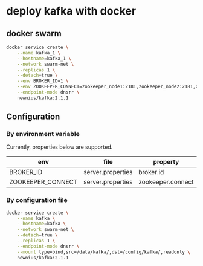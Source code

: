 # deploy kafka with docker

## docker swarm

```bash
docker service create \
	--name kafka_1 \
	--hostname=kafka_1 \
	--network swarm-net \
	--replicas 1 \
	--detach=true \
	--env BROKER_ID=1 \
	--env ZOOKEEPER_CONNECT=zookeeper_node1:2181,zookeeper_node2:2181,zookeeper_node3:2181 \
	--endpoint-mode dnsrr \
	newnius/kafka:2.1.1
```

## Configuration

### By environment variable

Currently, properties below are supported.

| env | file | property |
| --- | --- | --- |
| BROKER_ID | server.properties | broker.id |
| ZOOKEEPER_CONNECT | server.properties | zookeeper.connect |


### By configuration file

```bash
docker service create \
	--name kafka \
	--hostname=kafka \
	--network swarm-net \
	--detach=true \
	--replicas 1 \
	--endpoint-mode dnsrr \
	--mount type=bind,src=/data/kafka/,dst=/config/kafka/,readonly \
	newnius/kafka:2.1.1
```

